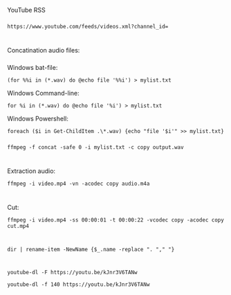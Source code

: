 YouTube RSS
###
```
https://www.youtube.com/feeds/videos.xml?channel_id=
```
#
Concatination audio files:
###
Windows bat-file:
```
(for %%i in (*.wav) do @echo file '%%i') > mylist.txt
```
Windows Command-line:
```
for %i in (*.wav) do @echo file '%i') > mylist.txt
```
Windows Powershell:
```
foreach ($i in Get-ChildItem .\*.wav) {echo "file '$i'" >> mylist.txt}
```
###
```
ffmpeg -f concat -safe 0 -i mylist.txt -c copy output.wav
```
#
Extraction audio:
```
ffmpeg -i video.mp4 -vn -acodec copy audio.m4a
```
#
Cut:
```
ffmpeg -i video.mp4 -ss 00:00:01 -t 00:00:22 -vcodec copy -acodec copy cut.mp4
```
#
```
dir | rename-item -NewName {$_.name -replace ". "," "}
```
#
```
youtube-dl -F https://youtu.be/kJnr3V6TANw
```
```
youtube-dl -f 140 https://youtu.be/kJnr3V6TANw
```
